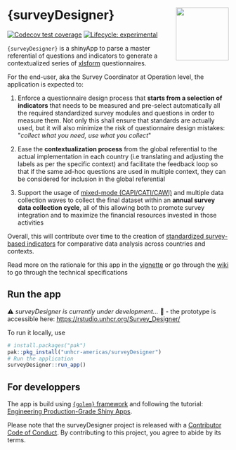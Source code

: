 
# {surveyDesigner} <img src="https://raw.githubusercontent.com/unhcr-americas/surveyDesigner/master/inst/hex-surveyDesigner.png" align="right" width="120"/>

<!-- badges: start -->
[![Codecov test coverage](https://codecov.io/gh/unhcr-americas/surveyDesigner/branch/main/graph/badge.svg)](https://codecov.io/gh/unhcr-americas/surveyDesigner?branch=main)
[![Lifecycle: experimental](https://img.shields.io/badge/lifecycle-experimental-orange.svg)](https://lifecycle.r-lib.org/articles/stages.html#experimental)
<!-- badges: end -->

`{surveyDesigner}` is a shinyApp to parse a master referential of questions and indicators to generate a contextualized series of [xlsform](http://xlsform.org) questionnaires.


For the end-user, aka the Survey Coordinator at Operation level, the application is expected to: 

  1. Enforce a questionnaire design process that __starts from a selection of indicators__ that needs to be measured and pre-select automatically all the required standardized survey modules and questions in order to measure them. Not only this shall ensure that standards are actually used, but it will also minimize the risk of questionnaire design mistakes: "_collect what you need, use what you collect_"  
  
  2. Ease the __contextualization process__ from the global referential to the actual implementation in each country (i.e translating and adjusting the labels as per the specific context) and facilitate the feedback loop so that if the same ad-hoc questions are used in multiple context, they can be considered for inclusion in the global referential 
  
  3. Support the usage of [mixed-mode (CAPI/CATI/CAWI)](https://www.youtube.com/watch?v=qRmy2OAnyWc) and multiple data collection waves to collect the final dataset within an __annual survey data collection cycle__, all of this allowing both to promote survey integration and to maximize the financial resources invested in those activities  

Overall, this will contribute over time to the creation of [standardized survey-based indicators](https://egrisstats.org/resource/data-disaggregation-of-sdg-indicators-by-forced-displacement/) for comparative data analysis across countries and contexts.

Read more on the rationale for this app in the [vignette](https://unhcr-americas.github.io/surveyDesigner/docs/articles/surveyDesigner.html) or go through the [wiki](https://github.com/unhcr-americas/surveyDesigner/wiki) to go through the technical specifications


## Run the app  


:warning: *surveyDesigner is currently under development...* :construction: - the prototype is accessible here: https://rstudio.unhcr.org/Survey_Designer/ 

To run it locally, use

``` r
# install.packages("pak")
pak::pkg_install("unhcr-americas/surveyDesigner")
# Run the application
surveyDesigner::run_app()
```

## For developpers

The app is build using [`{golem}` framework](https://thinkr-open.github.io/golem) and following the tutorial: [Engineering Production-Grade Shiny Apps](https://engineering-shiny.org//).

Please note that the surveyDesigner project is released with a [Contributor Code of Conduct](https://contributor-covenant.org/version/2/0/CODE_OF_CONDUCT.html). By contributing to this project, you agree to abide by its terms.
